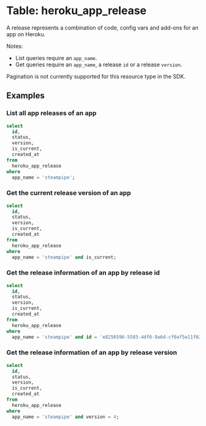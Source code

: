 # Table: heroku_app_release

A release represents a combination of code, config vars and add-ons for an app on Heroku.

Notes:
* List queries require an `app_name`.
* Get queries require an `app_name`, a release `id` or a release `version`.

Pagination is not currently supported for this resource type in the SDK.

## Examples

### List all app releases of an app

```sql
select
  id,
  status,
  version,
  is_current,
  created_at
from
  heroku_app_release
where
  app_name = 'steampipe';
```

### Get the current release version of an app

```sql
select
  id,
  status,
  version,
  is_current,
  created_at
from
  heroku_app_release
where
  app_name = 'steampipe' and is_current;
```

### Get the release information of an app by release id

```sql
select
  id,
  status,
  version,
  is_current,
  created_at
from
  heroku_app_release
where
  app_name = 'steampipe' and id = 'e8256596-5583-4df0-9a6d-cf0af5e11f02';
```

### Get the release information of an app by release version

```sql
select
  id,
  status,
  version,
  is_current,
  created_at
from
  heroku_app_release
where
  app_name = 'steampipe' and version = 4;
```
